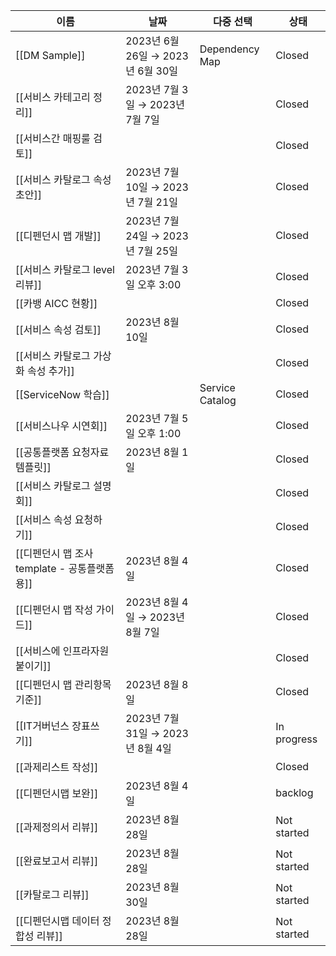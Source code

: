 |이름|날짜|다중 선택|상태|
|---|---|---|---|
|[[DM Sample]]|2023년 6월 26일 → 2023년 6월 30일|Dependency Map|Closed|
|[[서비스 카테고리 정리]]|2023년 7월 3일 → 2023년 7월 7일||Closed|
|[[서비스간 매핑룰 검토]]|||Closed|
|[[서비스 카탈로그 속성 초안]]|2023년 7월 10일 → 2023년 7월 21일||Closed|
|[[디펜던시 맵 개발]]|2023년 7월 24일 → 2023년 7월 25일||Closed|
|[[서비스 카탈로그 level 리뷰]]|2023년 7월 3일 오후 3:00||Closed|
|[[카뱅 AICC 현황]]|||Closed|
|[[서비스 속성 검토]]|2023년 8월 10일||Closed|
|[[서비스 카탈로그 가상화 속성 추가]]|||Closed|
|[[ServiceNow 학습]]||Service Catalog|Closed|
|[[서비스나우 시연회]]|2023년 7월 5일 오후 1:00||Closed|
|[[공통플랫폼 요청자료 템플릿]]|2023년 8월 1일||Closed|
|[[서비스 카탈로그 설명회]]|||Closed|
|[[서비스 속성 요청하기]]|||Closed|
|[[디펜던시 맵 조사 template - 공통플랫폼 용]]|2023년 8월 4일||Closed|
|[[디펜던시 맵 작성 가이드]]|2023년 8월 4일 → 2023년 8월 7일||Closed|
|[[서비스에 인프라자원 붙이기]]|||Closed|
|[[디펜던시 맵 관리항목 기준]]|2023년 8월 8일||Closed|
|[[IT거버넌스 장표쓰기]]|2023년 7월 31일 → 2023년 8월 4일||In progress|
|[[과제리스트 작성]]|||Closed|
|[[디펜던시맵 보완]]|2023년 8월 4일||backlog|
|[[과제정의서 리뷰]]|2023년 8월 28일||Not started|
|[[완료보고서 리뷰]]|2023년 8월 28일||Not started|
|[[카탈로그 리뷰]]|2023년 8월 30일||Not started|
|[[디펜던시맵 데이터 정합성 리뷰]]|2023년 8월 28일||Not started|